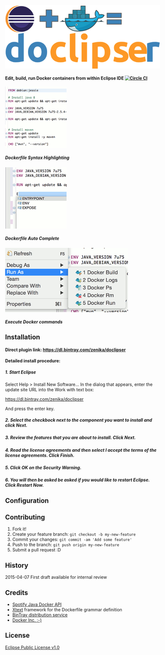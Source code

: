 ![image](images/doclipser_main_logo.png)
#### Edit, build, run Docker containers from within Eclipse IDE [![Circle CI](https://circleci.com/gh/domeide/doclipser.png?style=shield)](https://circleci.com/gh/domeide/doclipser)

![image](images/syntax-highlighting.gif)
##### Dockerfile Syntax Highlighting

![image](images/auto-completion.gif)
##### Dockerfile Auto Complete

![image](images/run-as-screenshot.gif)
##### Execute Docker commands

## Installation

#### Direct plugin link: https://dl.bintray.com/zenika/doclipser

#### Detailed install procedure:

##### 1. Start Eclipse
Select Help > Install New Software... In the dialog that appears, enter the update site URL into the Work with text box:

https://dl.bintray.com/zenika/doclipser

And press the enter key.

##### 2. Select the checkbock next to the component you want to install and click Next.

##### 3. Review the features that you are about to install. Click Next.

##### 4. Read the license agreements and then select I accept the terms of the license agreements. Click Finish.

##### 5. Click OK on the Security Warning.

##### 6. You will then be asked be asked if you would like to restart Eclipse. Click Restart Now.

## Configuration

## Contributing

1. Fork it!
2. Create your feature branch: `git checkout -b my-new-feature`
3. Commit your changes: `git commit -am 'Add some feature'`
4. Push to the branch: `git push origin my-new-feature`
5. Submit a pull request :D

## History
2015-04-07 First draft available for internal review

## Credits
* [Spotify Java Docker API](https://github.com/spotify/docker-client)
* [Xtext](https://eclipse.org/Xtext/) framework for the Dockerfile grammar definition
* [BinTray distribution service](http://bintray.com)
* [Docker Inc. ;-)](http://docker.com)

## License
[Eclipse Public License v1.0](https://www.eclipse.org/legal/epl-v10.html)
